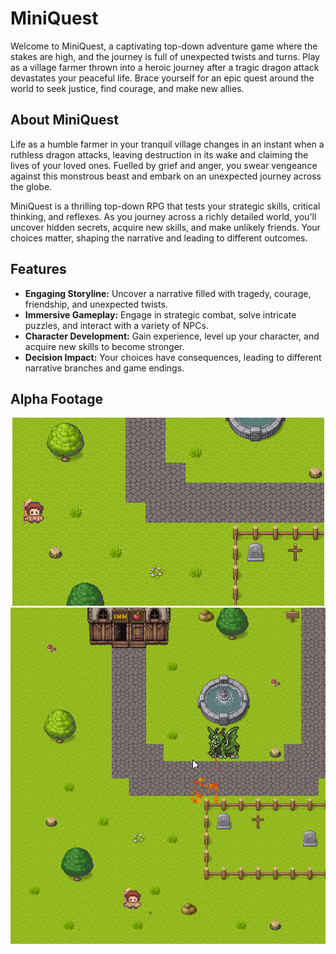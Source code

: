 # MiniQuest
Welcome to MiniQuest, a captivating top-down adventure game where the stakes are high, and the journey is full of unexpected twists and turns. Play as a village farmer thrown into a heroic journey after a tragic dragon attack devastates your peaceful life. Brace yourself for an epic quest around the world to seek justice, find courage, and make new allies.

## About MiniQuest
Life as a humble farmer in your tranquil village changes in an instant when a ruthless dragon attacks, leaving destruction in its wake and claiming the lives of your loved ones. Fuelled by grief and anger, you swear vengeance against this monstrous beast and embark on an unexpected journey across the globe.

MiniQuest is a thrilling top-down RPG that tests your strategic skills, critical thinking, and reflexes. As you journey across a richly detailed world, you'll uncover hidden secrets, acquire new skills, and make unlikely friends. Your choices matter, shaping the narrative and leading to different outcomes.

## Features
- **Engaging Storyline:** Uncover a narrative filled with tragedy, courage, friendship, and unexpected twists.
- **Immersive Gameplay:** Engage in strategic combat, solve intricate puzzles, and interact with a variety of NPCs.
- **Character Development:** Gain experience, level up your character, and acquire new skills to become stronger.
- **Decision Impact:** Your choices have consequences, leading to different narrative branches and game endings.

## Alpha Footage
<p align="center">
  <img src="example.gif" alt="AlphaTest1"/>
  <img src="example2.gif" alt="AlphaTest2"/>
</p>


